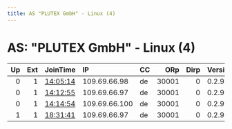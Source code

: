 ```yaml
---
title: AS "PLUTEX GmbH" - Linux (4)
---
```


# AS: "PLUTEX GmbH" - Linux (4)

|   Up |   Ext | JoinTime                                                                                            | IP            | CC   |   ORp |   Dirp | Version   | Contact   | Nickname   |   eFamMembers |
|-----:|------:|:----------------------------------------------------------------------------------------------------|:--------------|:-----|------:|-------:|:----------|:----------|:-----------|--------------:|
|    0 |     1 | [14:05:14](https://metrics.torproject.org/rs.html#details/0C2C8B84C4099ED57FF1EC32C7BD10F70F747554) | 109.69.66.98  | de   | 30001 |      0 | 0.2.9.16  | None      | tornode    |             1 |
|    0 |     1 | [14:12:55](https://metrics.torproject.org/rs.html#details/C6A9A2EE3C2092EE6B2EEB49EEF0EAFDEC30E928) | 109.69.66.97  | de   | 30001 |      0 | 0.2.9.16  | None      | tornode    |             1 |
|    0 |     1 | [14:14:54](https://metrics.torproject.org/rs.html#details/DE058927314C320ECFBDD76F7AA16EC1FEF0AB79) | 109.69.66.100 | de   | 30001 |      0 | 0.2.9.16  | None      | tornode    |             1 |
|    1 |     1 | [18:31:41](https://metrics.torproject.org/rs.html#details/6F58CFFD1F1DC2C6B677612FCB6F75EA69C6BEFC) | 109.69.66.97  | de   | 30001 |      0 | 0.2.9.16  | None      | tornode    |             1 |

